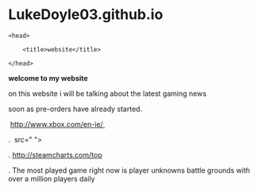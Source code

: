 # LukeDoyle03.github.io

<html>

    <head>

        <title>website</title>

    </head>
<strong>welcome to my website</strong>
    <body>
    <p> on this website i will be talking about the latest gaming news </p>
    
soon as pre-orders have already started.
  
  <p>  http://www.xbox.com/en-ie/  </p> 

 . <img> src=" ">
 
 . http://steamcharts.com/top 
 
 . The most played game right now is player unknowns battle grounds with over a million players daily

    </body>

</html>
